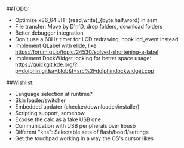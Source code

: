 ##TODO:
* Optimize x86_64 JIT: {read,write}_{byte,half,word} in asm
* File transfer: Move by D'n'D, drop folders, download folders
* Better debugger integration
* Don't use a 60Hz timer for LCD redrawing, hook lcd_event instead
* Implement QLabel with elide, like https://forum.qt.io/topic/24530/solved-shortening-a-label
* Implement DockWidget locking for better space usage: https://quickgit.kde.org/?p=dolphin.git&a=blob&f=src%2Fdolphindockwidget.cpp

##Wishlist:
* Language selection at runtime?
* Skin loader/switcher
* Embedded updater (checker/downloader/installer)
* Scripting support, somehow
* Expose the calc as a fake USB one
* Communication with USB peripherals over libusb
* Different "kits": Selectable sets of flash/boot1/settings
* Get the touchpad working in a way the OS's cursor likes
